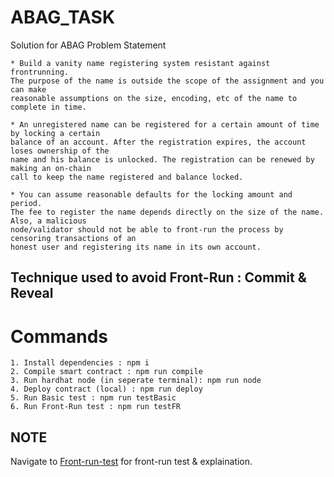 # ABAG_TASK
Solution for ABAG Problem Statement

```
* Build a vanity name registering system resistant against frontrunning.
The purpose of the name is outside the scope of the assignment and you can make
reasonable assumptions on the size, encoding, etc of the name to complete in time.

* An unregistered name can be registered for a certain amount of time by locking a certain
balance of an account. After the registration expires, the account loses ownership of the
name and his balance is unlocked. The registration can be renewed by making an on-chain
call to keep the name registered and balance locked.

* You can assume reasonable defaults for the locking amount and period.
The fee to register the name depends directly on the size of the name. Also, a malicious
node/validator should not be able to front-run the process by censoring transactions of an
honest user and registering its name in its own account.
```

## Technique used to avoid Front-Run : Commit & Reveal

# Commands
```
1. Install dependencies : npm i 
2. Compile smart contract : npm run compile
3. Run hardhat node (in seperate terminal): npm run node
4. Deploy contract (local) : npm run deploy
5. Run Basic test : npm run testBasic
6. Run Front-Run test : npm run testFR
```

## NOTE 


Navigate to [Front-run-test](https://github.com/sagarchaurasia260395/ABAG_TASK/blob/main/tests/vns.frontrun.test.ts) for front-run test & explaination.
